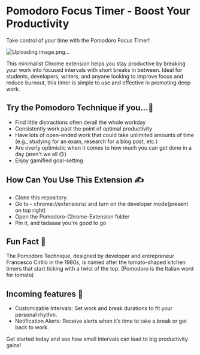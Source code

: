 # Pomodoro Focus Timer - Boost Your Productivity

Take control of your time with the Pomodoro Focus Timer! 

![Uploading image.png…]()



This minimalist Chrome extension helps you stay productive by breaking your work into focused intervals with short breaks in between. 
Ideal for students, developers, writers, and anyone looking to improve focus and reduce burnout, this timer is simple to use and effective in promoting deep work.

## Try the Pomodoro Technique if you...🙌

<ul>
<li>Find little distractions often derail the whole workday</li>

<li>Consistently work past the point of optimal productivity</li>

<li>Have lots of open-ended work that could take unlimited amounts of time (e.g., studying for an exam, research for a blog post, etc.)</li>

<li>Are overly optimistic when it comes to how much you can get done in a day (aren't we all 🙃)</li>

<li>Enjoy gamified goal-setting</li>
</ul>

## How Can You Use This Extension ✍️
<ul>
<li>Clone this repository.</li>
<li>Go to - chrome://extensions/ and turn on the developer mode(present on top right)</li>
<li>Open the Pomodoro-Chrome-Extension folder</li>
<li>Pin it, and tadaaaa you're good to go</li>
</ul>

## Fun Fact 💁
The Pomodoro Technique, designed by developer and entrepreneur Francesco Cirillo in the 1980s, 
is named after the tomato-shaped kitchen timers that start ticking with a twist of the top. (Pomodoro is the Italian word for tomato)


## Incoming features 👷
- Customizable Intervals: Set work and break durations to fit your personal rhythm.
- Notification Alerts: Receive alerts when it’s time to take a break or get back to work.

Get started today and see how small intervals can lead to big productivity gains!
